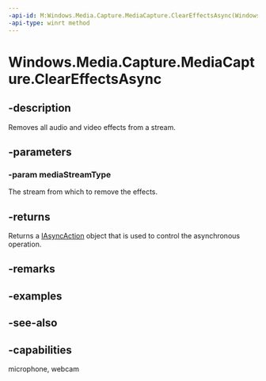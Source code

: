 ```yaml
---
-api-id: M:Windows.Media.Capture.MediaCapture.ClearEffectsAsync(Windows.Media.Capture.MediaStreamType)
-api-type: winrt method
---
```


<!-- Method syntax
public Windows.Foundation.IAsyncAction ClearEffectsAsync(Windows.Media.Capture.MediaStreamType mediaStreamType)
-->

# Windows.Media.Capture.MediaCapture.ClearEffectsAsync

## -description
Removes all audio and video effects from a stream.

## -parameters
### -param mediaStreamType
The stream from which to remove the effects.

## -returns
Returns a [IAsyncAction](../windows.foundation/iasyncaction.md) object that is used to control the asynchronous operation.

## -remarks

## -examples

## -see-also


## -capabilities
microphone, webcam
